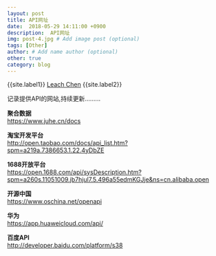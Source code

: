 ```yaml
---
layout: post
title: API网址
date:  2018-05-29 14:11:00 +0900  
description:  API网址
img: post-4.jpg # Add image post (optional)
tags: [Other]
author: # Add name author (optional)
other: true
category: blog
---
```


{{site.label1}} <a href="https://github.com/leach-chen/leach-chen.github.io/" target="\_blank">Leach Chen</a> {{site.label2}}


记录提供API的网站,持续更新.........

**聚合数据**<br>
<a href="https://www.juhe.cn/docs" style="text-decoration: none;" target="\_blank" title="">https://www.juhe.cn/docs</a>

**淘宝开发平台**<br>
<a href="http://open.taobao.com/docs/api_list.htm?spm=a219a.7386653.1.22.4yDbZE" style="text-decoration: none;" target="\_blank" title="">http://open.taobao.com/docs/api_list.htm?spm=a219a.7386653.1.22.4yDbZE</a>

**1688开放平台**<br>
<a href="https://open.1688.com/api/sysDescription.htm?spm=a260s.11051009.jb7hjul7.5.496a55edmKGJje&ns=cn.alibaba.open" style="text-decoration: none;" target="\_blank" title="">https://open.1688.com/api/sysDescription.htm?spm=a260s.11051009.jb7hjul7.5.496a55edmKGJje&ns=cn.alibaba.open</a>

**开源中国**<br>
<a href="https://www.oschina.net/openapi" style="text-decoration: none;" target="\_blank" title="">https://www.oschina.net/openapi</a>

**华为**<br>
<a href="https://app.huaweicloud.com/api/" style="text-decoration: none;" target="\_blank" title="">https://app.huaweicloud.com/api/</a>

**百度API**<br>
<a href="http://developer.baidu.com/platform/s38" style="text-decoration: none;" target="\_blank" title="">http://developer.baidu.com/platform/s38</a>
